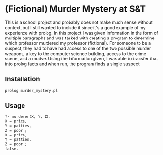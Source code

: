 # (Fictional) Murder Mystery at S&T
This is a school project and probably does not make much sense without context, but I still wanted to include it since it's a good example of my experience with prolog. In this project I was given information in the form of multiple paragraphs and was tasked with creating a program to determine which professor murdered my professor (fictional). For someone to be a suspect, they had to have had access to one of the two possible murder weapons, a key to the computer science building, access to the crime scene, and a motive. Using the information given, I was able to transfer that into prolog facts and when run, the program finds a single suspect.

## Installation
```pl
prolog murder_mystery.pl
```

## Usage
```pl
?- murderer(X, Y, Z).
X = price,
Y = patties,
Z = poor ;
X = price,
Y = patties,
Z = poor ;
false.
```
